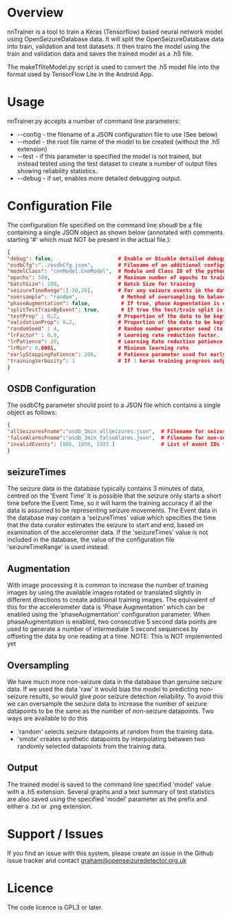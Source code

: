 Overview
===
nnTrainer is a tool to train a Keras (Tensorflow) based neural network model using
OpenSeizureDatabase data.
It will split the OpenSeizureDatabase data into train, validation and test datasets.  It then
trains the model using the train and validation data and saves the trained model as a .h5 file.

The makeTfliteModel.py script is used to convert the .h5 model file into the format used by TensorFlow Lite in the Android App.

Usage
===
nnTrainer.py accepts a number of command line parameters:
  * --config <filename> - the filename of a JSON configuration file to use (See below)
  * --model <name> - the root file name of the model to be created (without the .h5 extension)
  * --test - if this parameter is specified the model is not trained, but instead tested using the test dataset to create a number of output files showing reliability statistics.
  * --debug - if set, enables more detailed debugging output.

Configuration File
===
The configuration file specified on the command line shoudl be a file containing a single JSON object
as shown below (annotated with comments starting '#' which must NOT be present in the actual file.):
```json
{
"debug": false,                     # Enable or Disable detailed debugging output
"osdbCfg":"../osdbCfg.json",        # Filename of an additional configuration file with details of the OpenSeizureDatabase installation
"modelClass": "cnnModel.CnnModel",  # Module and Class ID of the python definition of the neural network model.
"epochs": 500,                      # Maximum number of epochs to train.
"batchSize": 100,                   # Batch Size for training
"seizureTimeRange":[-20,20],        # For any seizure events in the database which do not include a 'seizureTimes' element, use this value as the range in seconds from the event time to include data.
"oversample": "random",              # Method of oversampling to balance seizure and false alarm data (random, SMOTE or None)
"phaseAugmentation": false,          # If true, phase Augmentation is enabled to generate more seizure data.
"splitTestTrainByEvent": true,       # If true the test/train split is done at the event level.  If false, it is done by datapoint.
"testProp" : 0.2,                   # Proportion of the data to be kept back for the test dataset.
"validationProp": 0.2,              # Proportion of the data to be kept back for validation.
"randomSeed" : 4,                   # Random number generator seed (to give repeatable results)
"lrFactor" : 0.9,                   # Learning rate reduction factor.
"lrPatience": 20,                   # Learning Rate reduction patience parameter.
"lrMin": 0.0001,                    # Minimum learning rate
"earlyStoppingPatience": 200,       # Patience parameter used for early stopping to avoid over training.
"trainingVerbosity": 1              # If 1 keras training progress output is sent to console.
}
```
OSDB Configuration
------------------
The osdbCfg parameter should point to a JSON file which contains a single object as follows:
```json
{
"allSeizuresFname":"osdb_3min_allSeizures.json",  # Filename for seizure data
"falseAlarmsFname":"osdb_3min_falseAlarms.json",  # Filename for non-seizure data.
"invalidEvents": [886, 1850, 1933 ]               # List of event IDs to be excluded from processing
}
```

seizureTimes
-----
The seizure data in the database typically contains 3 minutes of data, centred on the 'Event Time'
It is possible that the seizure only starts a short time before the Event Time, so it will harm
the training accuracy if all the data is assumed to be representing seizure movements.
The Event data in the database may contain a 'seizureTimes' value which specifies the time that
the data curator estimates the seizure to start and end, based on examination of the acceleromter data.
If the 'seizureTimes' value is not included in the database, the value of the configuration file
'seizureTimeRange' is used instead.

Augmentation
----
With image processing it is common to increase the number of training images by using the 
available images rotated or translated slightly in different directions to create additional
training images.
The equivalent of this for the accelerometer data is 'Phase Augmentation' which can be enabled using
the 'phaseAugmentation' configuration parameter.
When phaseAugmentation is enabled, two consecutive 5 second data points are used to generate a number
of intermediate 5 second sequences by offseting the data by one reading at a time.
NOTE:  This is NOT implemented yet 

Oversampling
----
We have much more non-seizure data in the database than genuine seizure data.  If we used the data
'raw' it would bias the model to predicting non-seizure results, so would give poor seizure detection reliability.
To avoid this we can oversample the seizure data to increase the number of seizure datapoints to be
the same as the number of non-seizure datapoints.
Two ways are available to do this 
  * 'random' selects seizure datapoints at random from the training data.
  * 'smote' creates synthetic datapoints by interpolating between two randomly selected datapoints from the training data.


Output
----
The trained model is saved to the command line specified 'model' value with a .h5 extension.
Several graphs and a text summary of test statistics are also saved using the specified 'model' parameter as the prefix and either a .txt or .png extension.

Support / Issues
===
If you find an issue with this system, please create an issue in the Github issue tracker and contact
graham@openseizuredetector.org.uk

Licence
===
The code licence is GPL3 or later.
